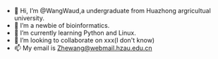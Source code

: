 - 👋 Hi, I’m @WangWaud,a undergraduate from Huazhong argricultual university.
- 👀 I’m a newbie of bioinformatics.
- 🌱 I’m currently learning Python and Linux.
- 💞️ I’m looking to collaborate on xxx(I don't know)
- 📫 My email is Zhewang@webmail.hzau.edu.cn


